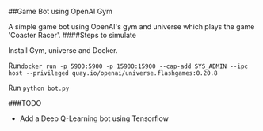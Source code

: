 ##Game Bot using OpenAI Gym

A simple game bot using OpenAI's gym and universe which plays the game 'Coaster Racer'.
####Steps to simulate

Install Gym, universe and Docker.

Run`docker run -p 5900:5900 -p 15900:15900 --cap-add SYS_ADMIN --ipc
 host --privileged quay.io/openai/universe.flashgames:0.20.8`

Run `python bot.py`

###TODO
* Add a Deep Q-Learning bot using Tensorflow